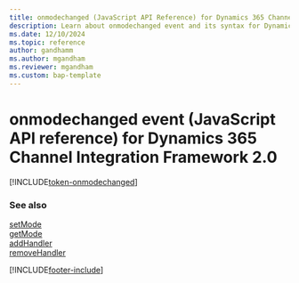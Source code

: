 ```yaml
---
title: onmodechanged (JavaScript API Reference) for Dynamics 365 Channel Integration Framework 2.0 
description: Learn about onmodechanged event and its syntax for Dynamics 365 Channel Integration Framework 2.0.
ms.date: 12/10/2024
ms.topic: reference
author: gandhamm
ms.author: mgandham
ms.reviewer: mgandham
ms.custom: bap-template 
---
```


# onmodechanged event (JavaScript API reference) for Dynamics 365 Channel Integration Framework 2.0

[!INCLUDE[token-onmodechanged](../../../../shared/token-onmodechanged.md)]

### See also

[setMode](../../../../v1/develop/reference/microsoft-ciframework/setMode.md)  
[getMode](../../../../v1/develop/reference/microsoft-ciframework/getMode.md)  
[addHandler](../../../../v1/develop/reference/microsoft-ciframework/addHandler.md)  
[removeHandler](../../../../v1/develop/reference/microsoft-ciframework/removeHandler.md)  

[!INCLUDE[footer-include](../../../../../includes/footer-banner.md)]
